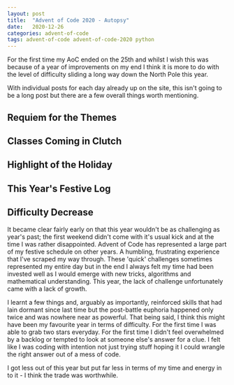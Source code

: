 ```yaml
---
layout: post
title:  "Advent of Code 2020 - Autopsy"
date:   2020-12-26 
categories: advent-of-code
tags: advent-of-code advent-of-code-2020 python
---
```


For the first time my AoC ended on the 25th and whilst I wish this was because
of a year of improvements on my end I think it is more to do with the level
of difficulty sliding a long way down the North Pole this year.

With individual posts for each day already up on the site, this isn't going to
be a long post but there are a few overall things worth mentioning.

## Requiem for the Themes

## Classes Coming in Clutch

## Highlight of the Holiday

## This Year's Festive Log

## Difficulty Decrease

It became clear fairly early on that this year wouldn't be as challenging as
year's past; the first weekend didn't come with it's usual kick and at the time
I was rather disappointed. Advent of Code has represented a large part of my
festive schedule on other years. A humbling, frustrating experience that I've
scraped my way through. These 'quick' challenges sometimes represented my
entire day but in the end I always felt my time had been invested well as I
would emerge with new tricks, algorithms and mathematical understanding. This
year, the lack of challenge unfortunately came with a lack of growth.

I learnt a few things and, arguably as importantly, reinforced skills that had
lain dormant since last time but the post-battle euphoria happened only twice
and was nowhere near as powerful. That being said, I think this might have been
my favourite year in terms of difficulty. For the first time I was able to grab
two stars everyday. For the first time I didn't feel overwhelmed by a backlog
or tempted to look at someone else's answer for a clue. I felt like I was
coding with intention not just trying stuff hoping it I could wrangle the right
answer out of a mess of code.

I got less out of this year but put far less in terms of my time and energy
in to it - I think the trade was worthwhile.
